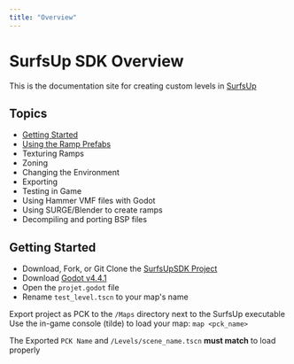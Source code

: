 ```yaml
---
title: "Overview"
---
```


# SurfsUp SDK Overview

This is the documentation site for creating custom levels in [SurfsUp](https://store.steampowered.com/app/3454830/SurfsUp/)

## Topics
* [Getting Started](#getting_started)
* [Using the Ramp Prefabs](prefabs.md)
* Texturing Ramps
* Zoning
* Changing the Environment
* Exporting
* Testing in Game
* Using Hammer VMF files with Godot
* Using SURGE/Blender to create ramps
* Decompiling and porting BSP files

## <a name="getting_started"></a>Getting Started
* Download, Fork, or Git Clone the [SurfsUpSDK Project](https://github.com/bearlikelion/SurfsUpSDK)
* Download [Godot v4.4.1](https://godotengine.org/download/archive/4.4.1-stable/)
* Open the `projet.godot` file
* Rename `test_level.tscn` to your map's name

Export project as PCK to the `/Maps` directory next to the SurfsUp executable
Use the in-game console (tilde) to load your map: `map <pck_name>`

The Exported `PCK Name` and `/Levels/scene_name.tscn` **must match** to load properly
